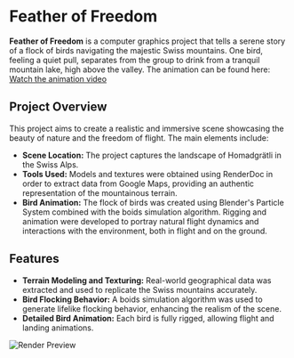 # Feather of Freedom

**Feather of Freedom** is a computer graphics project that tells a serene story of a flock of birds navigating the majestic Swiss mountains. One bird, feeling a quiet pull, separates from the group to drink from a tranquil mountain lake, high above the valley. The animation can be found here: [Watch the animation video](https://youtu.be/6cCrAoUh3i8?si=6rLUjmVnmjZmUA9J)


## Project Overview

This project aims to create a realistic and immersive scene showcasing the beauty of nature and the freedom of flight. The main elements include:

- **Scene Location:** The project captures the landscape of Homadgrätli in the Swiss Alps.
- **Tools Used:** Models and textures were obtained using RenderDoc in order to extract data from Google Maps, providing an authentic representation of the mountainous terrain.
- **Bird Animation:** The flock of birds was created using Blender's Particle System combined with the boids simulation algorithm. Rigging and animation were developed to portray natural flight dynamics and interactions with the environment, both in flight and on the ground.

## Features

- **Terrain Modeling and Texturing:** Real-world geographical data was extracted and used to replicate the Swiss mountains accurately.
- **Bird Flocking Behavior:** A boids simulation algorithm was used to generate lifelike flocking behavior, enhancing the realism of the scene.
- **Detailed Bird Animation:** Each bird is fully rigged, allowing flight and landing animations.

![Render Preview](render_preview.png)
